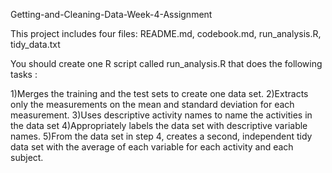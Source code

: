 Getting-and-Cleaning-Data-Week-4-Assignment

This project includes four files: README.md, codebook.md, run_analysis.R, tidy_data.txt

You should create one R script called run_analysis.R that does the following tasks :

1)Merges the training and the test sets to create one data set.
2)Extracts only the measurements on the mean and standard deviation for each measurement.
3)Uses descriptive activity names to name the activities in the data set
4)Appropriately labels the data set with descriptive variable names.
5)From the data set in step 4, creates a second, independent tidy data set with the average of each variable for each activity   and each subject.


